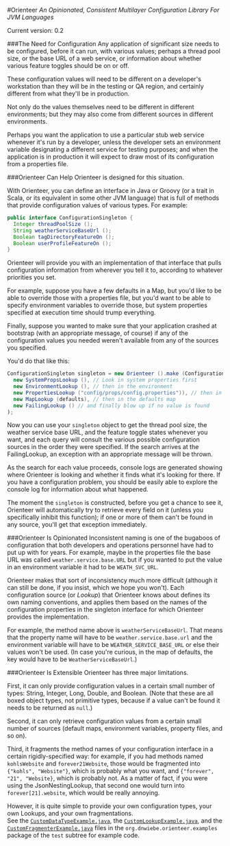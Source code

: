 #Orienteer
_An Opinionated, Consistent Multilayer Configuration Library_
_For JVM Languages_

Current version: 0.2

###The Need for Configuration
Any application of significant size needs to be configured,
before it can run, with various values; perhaps a thread pool
size, or the base URL of a web service, or information about
whether various feature toggles should be on or off.

These configuration values will need to be different on a
developer's workstation than they will be in the testing or
QA region, and certainly different from what they'll be in
production.

Not only do the values themselves need to be different in
different environments; but they may also come from different
sources in different environments.

Perhaps you want the
application to use a particular stub web service whenever
it's run by a developer, unless the developer sets an
environment variable designating a different service for
testing purposes; and when the application is in production
it will expect to draw most of its configuration from a
properties file.

###Orienteer Can Help
Orienteer is designed for this situation.

With Orienteer, you can define an interface in Java or
Groovy (or a trait in Scala, or its equivalent in some other
JVM language) that is full of methods that provide
configuration values of various types. For example:

```java
public interface ConfigurationSingleton {
  Integer threadPoolSize ();
  String weatherServiceBaseUrl ();
  Boolean tagDirectoryFeatureOn ();
  Boolean userProfileFeatureOn ();
}
```

Orienteer will provide you with an implementation of that
interface that pulls configuration information from wherever
you tell it to, according to whatever priorities you set.

For example, suppose you have a few defaults in a Map, but
you'd like to be able to override those with a properties file,
but you'd want to be able to specify environment variables to
override those, but system properties specified at execution
time should trump everything.

Finally, suppose you wanted to make sure that your application
crashed at bootstrap (with an appropriate message, of course)
if any of the configuration values you needed weren't
available from any of the sources you specified.

You'd do that like this:

```java
ConfigurationSingleton singleton = new Orienteer ().make (ConfigurationSingleton.class,
  new SystemPropsLookup (), // Look in system properties first
  new EnvironmentLookup (), // then in the environment
  new PropertiesLookup ("config/props/config.properties")), // then in this resource file
  new MapLookup (defaults), // then in the defaults map
  new FailingLookup () // and finally blow up if no value is found
);
```

Now you can use your ```singleton``` object to get the thread
pool size, the weather service base URL, and the feature toggle
states whenever you want, and each query will consult the
various possible configuration sources in the order they were
specified. If the search arrives at the FailingLookup, an
exception with an appropriate message will be thrown.

As the search for each value proceeds, console logs are
generated showing where Orienteer is looking and whether it
finds what it's looking for there.  If you have a configuration
problem, you should be easily able to explore the console log
for information about what happened.

The moment the ```singleton``` is constructed, before you get
a chance to see it, Orienteer will automatically try to 
retrieve every field on it (unless you specifically inhibit
this function); if one or more of them can't be found in any
source, you'll get that exception immediately.

###Orienteer Is Opinionated
Inconsistent naming is one of the bugaboos of configuration
that both developers and operations personnel have had to
put up with for years.  For example, maybe in the properties
file the base URL was called ```weather.service.base.URL```
but if you wanted to put the value in an environment variable
it had to be ```WEATH_SVC_URL```.

Orienteer makes that sort of inconsistency much more difficult
(although it can still be done, if you insist, which we hope you
won't).  Each configuration source (or _Lookup_) that Orienteer 
knows about defines its own naming conventions, and applies
them based on the names of the configuration properties in
the singleton interface for which Orienteer provides the
implementation.

For example, the method name above is ```weatherServiceBaseUrl```.
That means that the property name will have to be ```weather.service.base.url``` 
and the environment variable
will have to be ```WEATHER_SERVICE_BASE_URL``` or else their
values won't be used.  (In case you're curious, in the map
of defaults, the key would have to be ```WeatherServiceBaseUrl```.)

###Orienteer Is Extensible
Orienteer has three major limitations.

First, it can only
provide configuration values in a certain small number of
types: String, Integer, Long, Double, and Boolean. (Note
that these are all boxed object types, not primitive types,
because if a value can't be found it needs to be returned
as ```null```.)

Second, it can only retrieve configuration values from a
certain small number of sources (default maps, environment
variables, property files, and so on).

Third, it fragments the method names of your configuration interface
in a certain rigidly-specified way: for example, if you had methods
named ```kohlsWebsite``` and ```forever21Website```, those would be
fragmented into ```{"kohls", "Website"}```, which is probably what
you want, and ```{"forever", "21", "Website}```, which is probably not.
As a matter of fact, if you were using the JsonNestingLookup, that
second one would turn into ```forever[21].website```, which would be
really annoying.

However, it is quite simple to provide your own
configuration types, your own Lookups, and your own fragmentations.  
See the 
[```CustomDataTypeExample.java```](https://github.com/dnwiebe/Orienteer/blob/master/src/test/java/org/dnwiebe/orienteer/examples/CustomDataTypeExample.java "CustomDataTypeExample.java"),
the 
[```CustomLookupExample.java```](https://github.com/dnwiebe/Orienteer/blob/master/src/test/java/org/dnwiebe/orienteer/examples/CustomLookupExample.java "CustomLookupExample.java"),
and the
[```CustomFragmenterExample.java```](https://github.com/dnwiebe/Orienteer/blob/master/src/test/java/org/dnwiebe/orienteer/examples/CustomFragmenterExample.java "CustomFragmenterExample.java")
files in the ```org.dnwiebe.orienteer.examples``` package of 
the ```test``` subtree for example code.
